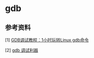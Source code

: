 # gdb

## 参考资料

[1] [GDB调试教程：1小时玩转Linux gdb命令](http://c.biancheng.net/gdb/)

[2] [gdb 调试利器](https://linuxtools-rst.readthedocs.io/zh_CN/latest/tool/gdb.html)